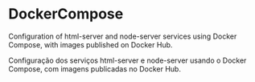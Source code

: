 # DockerCompose
Configuration of html-server and node-server services using Docker Compose, with images published on Docker Hub.

Configuração dos serviços html-server e node-server usando o Docker Compose, com imagens publicadas no Docker Hub.

